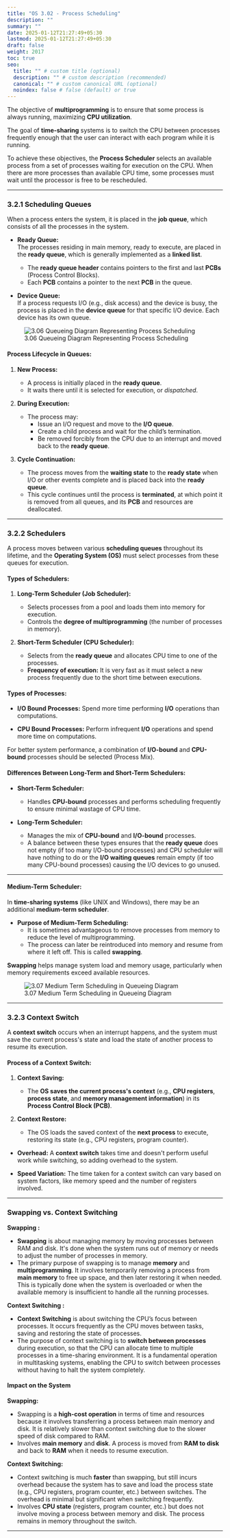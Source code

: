 ```yaml
---
title: "OS 3.02 - Process Scheduling"
description: ""
summary: ""
date: 2025-01-12T21:27:49+05:30
lastmod: 2025-01-12T21:27:49+05:30
draft: false
weight: 2017
toc: true
seo:
  title: "" # custom title (optional)
  description: "" # custom description (recommended)
  canonical: "" # custom canonical URL (optional)
  noindex: false # false (default) or true
---
```




The objective of **multiprogramming** is to ensure that some process is always running, maximizing **CPU utilization**. 

The goal of **time-sharing** systems is to switch the CPU between processes frequently enough that the user can interact with each program while it is running.

To achieve these objectives, the **Process Scheduler** selects an available process from a set of processes waiting for execution on the CPU. When there are more processes than available CPU time, some processes must wait until the processor is free to be rescheduled.

---

### **3.2.1 Scheduling Queues**

When a process enters the system, it is placed in the **job queue**, which consists of all the processes in the system. 

- **Ready Queue:**  
  The processes residing in main memory, ready to execute, are placed in the **ready queue**, which is generally implemented as a **linked list**.
  - The **ready queue header** contains pointers to the first and last **PCBs** (Process Control Blocks).
  - Each **PCB** contains a pointer to the next **PCB** in the queue.

- **Device Queue:**  
  If a process requests I/O (e.g., disk access) and the device is busy, the process is placed in the **device queue** for that specific I/O device. Each device has its own queue.


<figure>
  <img src="/os/3_06_QueueingDiagram.jpg" alt="3.06 Queueing Diagram Representing Process Scheduling" />
  <figcaption>3.06 Queueing Diagram Representing Process Scheduling</figcaption>
</figure>

#### **Process Lifecycle in Queues:**

1. **New Process:**  
   - A process is initially placed in the **ready queue**.
   - It waits there until it is selected for execution, or *dispatched*.

2. **During Execution:**
   - The process may:
     - Issue an I/O request and move to the **I/O queue**.
     - Create a child process and wait for the child’s termination.
     - Be removed forcibly from the CPU due to an interrupt and moved back to the **ready queue**.

3. **Cycle Continuation:**
   - The process moves from the **waiting state** to the **ready state** when I/O or other events complete and is placed back into the **ready queue**.
   - This cycle continues until the process is **terminated**, at which point it is removed from all queues, and its **PCB** and resources are deallocated.

---

### **3.2.2 Schedulers**

A process moves between various **scheduling queues** throughout its lifetime, and the **Operating System (OS)** must select processes from these queues for execution.

#### **Types of Schedulers:**

1. **Long-Term Scheduler (Job Scheduler):**
   - Selects processes from a pool and loads them into memory for execution.
   - Controls the **degree of multiprogramming** (the number of processes in memory).

2. **Short-Term Scheduler (CPU Scheduler):**
   - Selects from the **ready queue** and allocates CPU time to one of the processes.
   - **Frequency of execution:** It is very fast as it must select a new process frequently due to the short time between executions.

#### **Types of Processes:**

- **I/O Bound Processes:**  Spend more time performing **I/O** operations than computations.
  
- **CPU Bound Processes:**  Perform infrequent **I/O** operations and spend more time on computations.


For better system performance, a combination of **I/O-bound** and **CPU-bound** processes should be selected (Process Mix).

#### **Differences Between Long-Term and Short-Term Schedulers:**

- **Short-Term Scheduler:**  
  - Handles **CPU-bound** processes and performs scheduling frequently to ensure minimal wastage of CPU time.
  
- **Long-Term Scheduler:**  
  - Manages the mix of **CPU-bound** and **I/O-bound** processes.
  - A balance between these types ensures that the **ready queue** does not empty (if too many I/O-bound processes) and CPU scheduler will have nothing to do or the **I/O waiting queues** remain empty (if too many CPU-bound processes) causing the I/O devices to go unused.

---

#### **Medium-Term Scheduler:**

In **time-sharing systems** (like UNIX and Windows), there may be an additional **medium-term scheduler**. 

- **Purpose of Medium-Term Scheduling:**  
  - It is sometimes advantageous to remove processes from memory to reduce the level of multiprogramming.
  - The process can later be reintroduced into memory and resume from where it left off. This is called **swapping**.

**Swapping** helps manage system load and memory usage, particularly when memory requirements exceed available resources.



<figure>
  <img src="/os/3_07_QueuingDiagram2.jpg" alt="3.07 Medium Term Scheduling in Queueing Diagram" />
  <figcaption>3.07 Medium Term Scheduling in Queueing Diagram</figcaption>
</figure>

---

### **3.2.3 Context Switch**

A **context switch** occurs when an interrupt happens, and the system must save the current process's state and load the state of another process to resume its execution.

#### **Process of a Context Switch:**

1. **Context Saving:**  
   - The **OS saves the current process's context** (e.g., **CPU registers**, **process state**, and **memory management information**) in its **Process Control Block (PCB)**.

2. **Context Restore:**  
   - The OS loads the saved context of the **next process** to execute, restoring its state (e.g., CPU registers, program counter).


- **Overhead:**  A **context switch** takes time and doesn't perform useful work while switching, so adding overhead to the system.
  
- **Speed Variation:**  The time taken for a context switch can vary based on system factors, like memory speed and the number of registers involved.

---


### **Swapping vs. Context Switching**

**Swapping :**
- **Swapping** is about managing memory by moving processes between RAM and disk. It's done when the system runs out of memory or needs to adjust the number of processes in memory.
- The primary purpose of swapping is to manage **memory** and **multiprogramming**. It involves temporarily removing a process from **main memory** to free up space, and then later restoring it when needed. This is typically done when the system is overloaded or when the available memory is insufficient to handle all the running processes.

 
**Context Switching :**
- **Context Switching** is about switching the CPU’s focus between processes. It occurs frequently as the CPU moves between tasks, saving and restoring the state of processes.
- The purpose of context switching is to **switch between processes** during execution, so that the CPU can allocate time to multiple processes in a time-sharing environment. It is a fundamental operation in multitasking systems, enabling the CPU to switch between processes without having to halt the system completely.


#### **Impact on the System**

**Swapping:**  
- Swapping is a **high-cost operation** in terms of time and resources because it involves transferring a process between main memory and disk. It is relatively slower than context switching due to the slower speed of disk compared to RAM.
- Involves **main memory** and **disk**. A process is moved from **RAM to disk** and back to **RAM** when it needs to resume execution.
  
**Context Switching:**  
- Context switching is much **faster** than swapping, but still incurs overhead because the system has to save and load the process state (e.g., CPU registers, program counter, etc.) between switches. The overhead is minimal but significant when switching frequently.
- Involves **CPU state** (registers, program counter, etc.) but does not involve moving a process between memory and disk. The process remains in memory throughout the switch.


____

